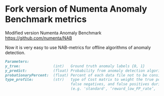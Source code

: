 # Fork version of Numenta Anomaly Benchmark metrics #

Modified version Numenta Anomaly Benchmark <https://github.com/numenta/NAB>

Now it is very easy to use NAB-metrics for offline algorithms of anomaly detection.

```md
Parameters:
y_true:               (int)   Ground truth anomaly labels {0, 1}
y_predict:            (float) Probability from anomaly detection algorithm [0, 1]
probationaryPercent:  (float) Percent of each data file not to be considered during scoring
type_profile:         (str)   type of Cost matrix to weight the true positives, 
                              false negatives, and false positives during scoring 
                              (e.g. 'standard', ‘reward_low_FP_rate’, ‘reward_low_FN_rate’)
```
